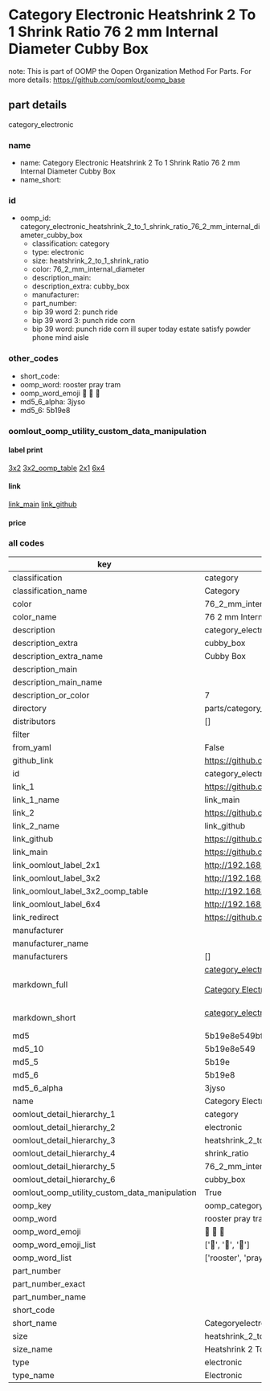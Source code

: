 # Category Electronic Heatshrink 2 To 1 Shrink Ratio 76 2 mm Internal Diameter Cubby Box  

note: This is part of OOMP the Oopen Organization Method For Parts. For more details: https://github.com/oomlout/oomp_base

##  part details
  



category_electronic



### name
* name: Category Electronic Heatshrink 2 To 1 Shrink Ratio 76 2 mm Internal Diameter Cubby Box
* name_short: 
### id
* oomp_id: category_electronic_heatshrink_2_to_1_shrink_ratio_76_2_mm_internal_diameter_cubby_box
  * classification: category
  * type: electronic
  * size: heatshrink_2_to_1_shrink_ratio
  * color: 76_2_mm_internal_diameter
  * description_main: 
  * description_extra: cubby_box
  * manufacturer: 
  * part_number: 
  * bip 39 word 2: punch ride
  * bip 39 word 3: punch ride corn
  * bip 39 word: punch ride corn ill super today estate satisfy powder phone mind aisle

### other_codes
* short_code: 
* oomp_word: rooster pray tram
* oomp_word_emoji :rooster: :pray: :tram:
* md5_6_alpha: 3jyso
* md5_6: 5b19e8






### oomlout_oomp_utility_custom_data_manipulation
#### label print
[3x2](http://192.168.1.245:1112/?label=oomp%203jyso)
[3x2_oomp_table](http://192.168.1.108:1112/?label=oomp%203jyso)
[2x1](http://192.168.1.242:1112/?label=oomp%203jyso)
[6x4](http://192.168.1.55:1112/?label=oomp%203jyso)    

#### link

[link_main](https://github.com/oomlout/oomlout_oomp_version_1_messy/tree/main/parts/category_electronic_heatshrink_2_to_1_shrink_ratio_76_2_mm_internal_diameter_cubby_box) [link_github](https://github.com/oomlout/oomlout_oomp_version_1_messy/tree/main/parts/category_electronic_heatshrink_2_to_1_shrink_ratio_76_2_mm_internal_diameter_cubby_box)                             

#### price







### all codes 
| key | value |  
| --- | --- |  
| classification | category |  
| classification_name | Category |  
| color | 76_2_mm_internal_diameter |  
| color_name | 76 2 mm Internal Diameter |  
| description | category_electronic |  
| description_extra | cubby_box |  
| description_extra_name | Cubby Box |  
| description_main |  |  
| description_main_name |  |  
| description_or_color | 7  |  
| directory | parts/category_electronic_heatshrink_2_to_1_shrink_ratio_76_2_mm_internal_diameter_cubby_box |  
| distributors | [] |  
| filter |  |  
| from_yaml | False |  
| github_link | https://github.com/oomlout/oomlout_oomp_part_src/tree/main/parts/category_electronic_heatshrink_2_to_1_shrink_ratio_76_2_mm_internal_diameter_cubby_box |  
| id | category_electronic_heatshrink_2_to_1_shrink_ratio_76_2_mm_internal_diameter_cubby_box |  
| link_1 | https://github.com/oomlout/oomlout_oomp_version_1_messy/tree/main/parts/category_electronic_heatshrink_2_to_1_shrink_ratio_76_2_mm_internal_diameter_cubby_box |  
| link_1_name | link_main |  
| link_2 | https://github.com/oomlout/oomlout_oomp_version_1_messy/tree/main/parts/category_electronic_heatshrink_2_to_1_shrink_ratio_76_2_mm_internal_diameter_cubby_box |  
| link_2_name | link_github |  
| link_github | https://github.com/oomlout/oomlout_oomp_version_1_messy/tree/main/parts/category_electronic_heatshrink_2_to_1_shrink_ratio_76_2_mm_internal_diameter_cubby_box |  
| link_main | https://github.com/oomlout/oomlout_oomp_version_1_messy/tree/main/parts/category_electronic_heatshrink_2_to_1_shrink_ratio_76_2_mm_internal_diameter_cubby_box |  
| link_oomlout_label_2x1 | http://192.168.1.242:1112/?label=oomp%203jyso |  
| link_oomlout_label_3x2 | http://192.168.1.245:1112/?label=oomp%203jyso |  
| link_oomlout_label_3x2_oomp_table | http://192.168.1.108:1112/?label=oomp%203jyso |  
| link_oomlout_label_6x4 | http://192.168.1.55:1112/?label=oomp%203jyso |  
| link_redirect | https://github.com/oomlout/oomlout_oomp_version_1_messy/tree/main/parts/category_electronic_heatshrink_2_to_1_shrink_ratio_76_2_mm_internal_diameter_cubby_box |  
| manufacturer |  |  
| manufacturer_name |  |  
| manufacturers | [] |  
| markdown_full | [category_electronic_heatshrink_2_to_1_shrink_ratio_76_2_mm_internal_diameter_cubby_box](none)<br>[](none)<br>[Category Electronic Heatshrink 2 To 1 Shrink Ratio 76 2 Mm Internal Diameter Cubby Box](none)<br><br> |  
| markdown_short | [category_electronic_heatshrink_2_to_1_shrink_ratio_76_2_mm_internal_diameter_cubby_box](none)<br><br> |  
| md5 | 5b19e8e549bf49af8d6cd70e60ee5d6e |  
| md5_10 | 5b19e8e549 |  
| md5_5 | 5b19e |  
| md5_6 | 5b19e8 |  
| md5_6_alpha | 3jyso |  
| name | Category Electronic Heatshrink 2 To 1 Shrink Ratio 76 2 mm Internal Diameter Cubby Box |  
| oomlout_detail_hierarchy_1 | category |  
| oomlout_detail_hierarchy_2 | electronic |  
| oomlout_detail_hierarchy_3 | heatshrink_2_to_1 |  
| oomlout_detail_hierarchy_4 | shrink_ratio |  
| oomlout_detail_hierarchy_5 | 76_2_mm_internal_diameter |  
| oomlout_detail_hierarchy_6 | cubby_box |  
| oomlout_oomp_utility_custom_data_manipulation | True |  
| oomp_key | oomp_category_electronic_heatshrink_2_to_1_shrink_ratio_76_2_mm_internal_diameter_cubby_box |  
| oomp_word | rooster pray tram |  
| oomp_word_emoji | :rooster: :pray: :tram: |  
| oomp_word_emoji_list | [':rooster:', ':pray:', ':tram:'] |  
| oomp_word_list | ['rooster', 'pray', 'tram'] |  
| part_number |  |  
| part_number_exact |  |  
| part_number_name |  |  
| short_code |  |  
| short_name | Categoryelectronic |  
| size | heatshrink_2_to_1_shrink_ratio |  
| size_name | Heatshrink 2 To 1 Shrink Ratio |  
| type | electronic |  
| type_name | Electronic |  

